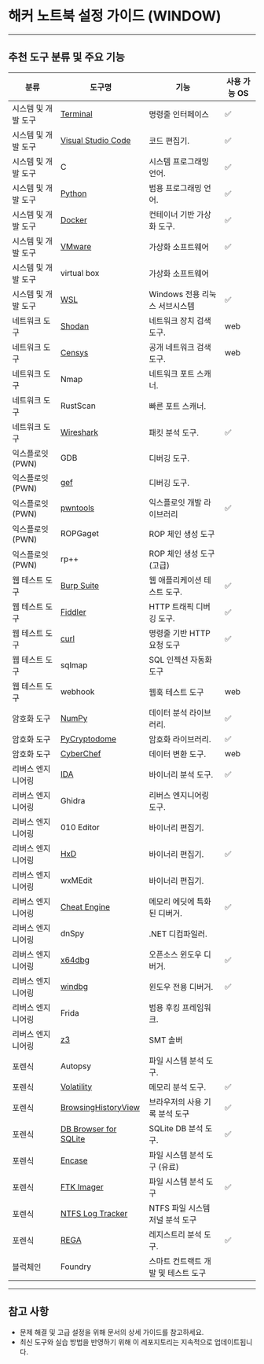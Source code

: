 # 해커 노트북 설정 가이드 (WINDOW)
---

## 추천 도구 분류 및 주요 기능
| 분류               | 도구명            | 기능                              | 사용 가능 OS 
|--------------------|------------------|----------------------------|---------------------
| 시스템 및 개발 도구    | [Terminal](https://github.com/hspace-io/hacker-notebook-setup/blob/main/WINDOW/ENV/Terminal.md)                 | 명령줄 인터페이스       |✅
| 시스템 및 개발 도구    | [Visual Studio Code](https://github.com/hspace-io/hacker-notebook-setup/blob/main/WINDOW/ENV/VSCode.md) | 코드 편집기.                   |✅
| 시스템 및 개발 도구    | C                | 시스템 프로그래밍 언어.           | ✅
| 시스템 및 개발 도구    | [Python](https://github.com/hspace-io/hacker-notebook-setup/blob/main/WINDOW/ENV/python.md)           | 범용 프로그래밍 언어.             | ✅
| 시스템 및 개발 도구    | [Docker](https://github.com/hspace-io/hacker-notebook-setup/blob/main/WINDOW/ENV/Docker.md)           | 컨테이너 기반 가상화 도구.        | ✅
| 시스템 및 개발 도구    | [VMware](https://github.com/hspace-io/hacker-notebook-setup/blob/main/WINDOW/ENV/VMware.md)            |	가상화 소프트웨어                    |✅
| 시스템 및 개발 도구    | virtual box      | 	가상화 소프트웨어         |
| 시스템 및 개발 도구    | [WSL](https://github.com/hspace-io/hacker-notebook-setup/blob/main/WINDOW/ENV/wsl.md)              | 	Windows 전용 리눅스 서브시스템       | ✅
| 네트워크 도구         | [Shodan](https://github.com/hspace-io/hacker-notebook-setup/blob/main/WINDOW/NET/Shodan.md)           | 네트워크 장치 검색 도구.         | web | 
| 네트워크 도구         | [Censys](https://github.com/hspace-io/hacker-notebook-setup/blob/main/WINDOW/NET/Censys.md)           | 공개 네트워크 검색 도구.         | web | 
| 네트워크 도구         | Nmap             | 네트워크 포트 스캐너.            |  
| 네트워크 도구         | RustScan         | 빠른 포트 스캐너.               | 
| 네트워크 도구         | [Wireshark](https://github.com/hspace-io/hacker-notebook-setup/blob/main/WINDOW/NET/Wireshark.md)        | 패킷 분석 도구.                | ✅
| 익스플로잇(PWN)      | GDB              | 디버깅 도구.                   |
| 익스플로잇(PWN)      | [gef](https://github.com/hspace-io/hacker-notebook-setup/blob/main/WINDOW/PWN/gef.md)              | 디버깅 도구.                   |  
| 익스플로잇(PWN)     | [pwntools](https://github.com/hspace-io/hacker-notebook-setup/blob/main/WINDOW/PWN/pwntools.md)          |익스플로잇 개발 라이브러리	                      | ✅
| 익스플로잇(PWN)     | ROPGaget          |	ROP 체인 생성 도구                     |  
| 익스플로잇(PWN)     | rp++              |ROP 체인 생성 도구 (고급)                      |  
| 웹 테스트 도구      | [Burp Suite](https://github.com/hspace-io/hacker-notebook-setup/blob/main/WINDOW/WEB/burp_suite.md)       | 웹 애플리케이션 테스트 도구.        |✅
| 웹 테스트 도구      | [Fiddler](https://github.com/hspace-io/hacker-notebook-setup/blob/main/WINDOW/WEB/Fiddler.md)          | HTTP 트래픽 디버깅 도구.          |✅
| 웹 테스트 도구      | [curl](https://github.com/hspace-io/hacker-notebook-setup/blob/main/WINDOW/WEB/curl.md)             | 명령줄 기반 HTTP 요청 도구                           |✅
| 웹 테스트 도구      | sqlmap           | 	SQL 인젝션 자동화 도구              |                 
| 웹 테스트 도구      | webhook          | 	웹훅 테스트 도구                               |web 
| 암호화 도구         | [NumPy](https://github.com/hspace-io/hacker-notebook-setup/blob/main/WINDOW/Crypto/Numpy.md)            | 데이터 분석 라이브러리.           | ✅
| 암호화 도구         | [PyCryptodome](https://github.com/hspace-io/hacker-notebook-setup/blob/main/WINDOW/Crypto/PyCryptodome.md)     | 암호화 라이브러리.               | ✅
| 암호화 도구         | [CyberChef](https://github.com/hspace-io/hacker-notebook-setup/blob/main/WINDOW/Crypto/CyberChef.md)        | 데이터 변환 도구.               |web | web
| 리버스 엔지니어링    | [IDA](https://github.com/hspace-io/hacker-notebook-setup/blob/main/WINDOW/REV/ida.md)              | 바이너리 분석 도구.                | ✅
| 리버스 엔지니어링    | Ghidra           | 리버스 엔지니어링 도구.             | 
| 리버스 엔지니어링    | 010 Editor       | 바이너리 편집기.                  |  
| 리버스 엔지니어링    | [HxD](https://github.com/hspace-io/hacker-notebook-setup/blob/main/WINDOW/REV/HxD.md)              | 바이너리 편집기.                  | ✅
| 리버스 엔지니어링    | wxMEdit          | 바이너리 편집기.                  |  
| 리버스 엔지니어링    | [Cheat Engine](https://github.com/hspace-io/hacker-notebook-setup/blob/main/WINDOW/REV/cheat_engine.md)     | 메모리 에딧에 특화된 디버거.         | ✅
| 리버스 엔지니어링    | dnSpy            | .NET 디컴파일러.                 |  
| 리버스 엔지니어링    | [x64dbg](https://github.com/hspace-io/hacker-notebook-setup/blob/main/WINDOW/REV/x64dbg.md)           | 오픈소스 윈도우 디버거.             | ✅
| 리버스 엔지니어링    | [windbg](https://github.com/hspace-io/hacker-notebook-setup/blob/main/WINDOW/REV/windbg.md)           | 윈도우 전용 디버거.                | ✅
| 리버스 엔지니어링    | Frida            | 범용 후킹 프레임워크.               |  
| 리버스 엔지니어링    | [z3](https://github.com/hspace-io/hacker-notebook-setup/blob/main/WINDOW/REV/z3.md)             | SMT 솔버	                         |  
| 포렌식             | Autopsy          | 파일 시스템 분석 도구.                     | 
| 포렌식             | [Volatility](https://github.com/hspace-io/hacker-notebook-setup/blob/main/WINDOW/Forensic/Volatility.md)      | 메모리 분석 도구.                         |✅
| 포렌식             | [BrowsingHistoryView](https://github.com/hspace-io/hacker-notebook-setup/blob/main/WINDOW/Forensic/BrowsingHistoryView.md)       | 브라우저의 사용 기록 분석 도구      |✅
| 포렌식             | [DB Browser for SQLite](https://github.com/hspace-io/hacker-notebook-setup/blob/main/WINDOW/Forensic/DB%20Browser%20for%20SQLite.md)       | SQLite DB 분석 도구.         |✅
| 포렌식             | [Encase](https://github.com/hspace-io/hacker-notebook-setup/blob/main/WINDOW/Forensic/EnCase.md)           | 파일 시스템 분석 도구 (유료)                | 
| 포렌식             | [FTK Imager](https://github.com/hspace-io/hacker-notebook-setup/blob/main/WINDOW/Forensic/FTK%20Imager.md)       | 파일 시스템 분석 도구                      |✅
| 포렌식             | [NTFS Log Tracker](https://github.com/hspace-io/hacker-notebook-setup/blob/main/WINDOW/Forensic/NTFS%20Log%20Tracker.md) | NTFS 파일 시스템 저널 분석 도구             |
| 포렌식             | [REGA](https://github.com/hspace-io/hacker-notebook-setup/tree/main/WINDOW/Forensic/REGA.md)     | 레지스트리 분석 도구.                      |✅
| 블럭체인            | Foundry | 스마트 컨트랙트 개발 및 테스트 도구                  |


---

## 참고 사항
- 문제 해결 및 고급 설정을 위해 문서의 상세 가이드를 참고하세요.
- 최신 도구와 실습 방법을 반영하기 위해 이 레포지토리는 지속적으로 업데이트됩니다.
